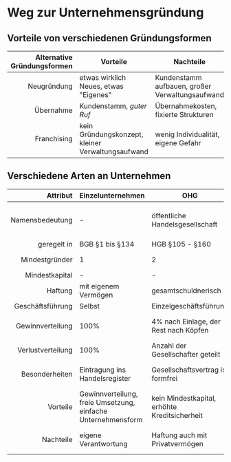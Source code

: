 # Weg zur Unternehmensgründung

## Vorteile von verschiedenen Gründungsformen

| Alternative Gründungsformen | Vorteile                                          | Nachteile                                       |
| --------------------------: | ------------------------------------------------- | ----------------------------------------------- |
|                 Neugründung | etwas wirklich Neues, etwas "Eigenes"             | Kundenstamm aufbauen, großer Verwaltungsaufwand |
|                   Übernahme | Kundenstamm, *guter Ruf*                          | Übernahmekosten, fixierte Strukturen            |
|                 Franchising | kein Gründungskonzept, kleiner Verwaltungsaufwand | wenig Individualität, eigene Gefahr             |

## Verschiedene Arten an Unternehmen

|          Attribut | Einzelunternehmen                                            | OHG                                           | KG                                               | GmbH                                  | AG                                  |
| ----------------: | ------------------------------------------------------------ | --------------------------------------------- | ------------------------------------------------ | ------------------------------------- | ----------------------------------- |
|   Namensbedeutung | -                                                            | öffentliche Handelsgesellschaft               | Kommanditgesellschaft                            | Gesellschaft mit beschränkter Haftung | Aktiengesellschaft                  |
|       geregelt in | BGB §1 bis §134                                              | HGB §105 - §160                               | HGB §§161 - 177a                                 | HGB                                   | Mitte 1994                          |
|    Mindestgründer | 1                                                            | 2                                             | zwei natürliche oder jur. Personen               | 1                                     | 1                                   |
|    Mindestkapital | -                                                            | -                                             | -                                                | 25 000€                               | 50 000€                             |
|           Haftung | mit eigenem Vermögen                                         | gesamtschuldnerisch                           | mit Einlagen oder auch mit Privatvermögen        | ?                                     | eigene Verantwortung                |
|  Geschäftsführung | Selbst                                                       | Einzelgeschäftsführung                        | durch Komplementäre                              | Gesellschaftler                       | ein Vorstand                        |
|  Gewinnverteilung | 100%                                                         | 4% nach Einlage, der Rest nach Köpfen         | 4% nach Einlage, Rest in angemessenem Verhältnis | firmen-intern                         | wird von Hauptversammlung überprüft |
| Verlustverteilung | 100%                                                         | Anzahl der Gesellschafter geteilt             | angemessenes Verhältnis                          | Firmen-Einkauf?                       | -                                   |
|    Besonderheiten | Eintragung ins Handelsregister                               | Gesellschaftsvertrag ist formfrei             | Handelsgewerb unter gemeinschaftlichen Namen     | juristische Wesen                     | braucht notarielle Beurkundung      |
|          Vorteile | Gewinnverteilung, freie Umsetzung, einfache Unternehmensform | kein Mindestkapital, erhöhte Kreditsicherheit | Gesellschaftler haften nur mit Anlage            | nur auf Einlagen verklagbar           | nahezu alle Ziele verfolgen         |
|         Nachteile | eigene Verantwortung                                         | Haftung auch mit Privatvermögen               | Geschäftsführer dort selbstständig entscheiden   | 30 Jahre verklagbar auf Einlagen      | eigene Verantwortung                |
